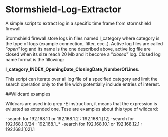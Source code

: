 # Stormshield-Log-Extractor
A simple script to extract log in a specific time frame from stormshield firewall.

Stormshield firewall store logs in files named l_category where category is the type of logs (example connection, filter, ecc..).
Active log files are called *"open"* log and its name is the one described above, active log file are closed when its size reach 20 Mb and it become a *"closed"* log.
Closed log name format is the fillowing:

**l_category_INDEX_OpeningDate_ClosingDate_NumberOfLines**.

This script can iterate over all log file of a specified category and limit the search operation only to the file wich potentially include entries of interest.

##Wildcard examples

Wildcars are used into grep -E instruction, it means that the expression is evluated as extended one. Tese are examples about this type of wildcard:

-search for 192.168.1.1 or 192.168.1.2 : 192.168.1.[12]
-search for 192.168.1.0/24 : 192.168.1..*
-search for 192.168.10.1 or 192.168.12.1 : 192.168.1[02].1

